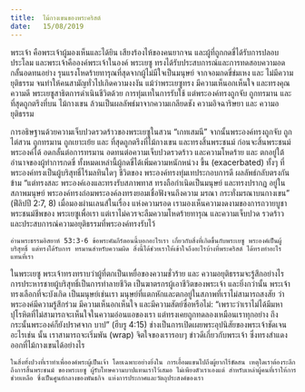 ```yaml
---
title:  ไม้กางเขนของพระคริสต์
date:   15/08/2019
---
```


พระเจ้า คือพระเจ้าผู้มองเห็นและได้ยิน เสียงร้องไห้ของคนยากจน และผู้ที่ถูกกดขี่ได้รับการปลอบประโลม และพระเจ้าคือองค์พระเจ้าในองค์ พระเยซู ทรงได้รับประสบการณ์และการทดสอบความอดกลั้นอดทนอย่าง รุนแรงโหดร้ายทารุณที่สุดจากผู้ไม่มีใจเป็นมนุษย์ จากจอมกดขี่ข่มเหง และ ไม่มีความยุติธรรม จนทำให้คนสามัญทั่วไปเกิดความงงงัน แม้ว่าพระเยซูทรง มีความเห็นอกเห็นใจ และทรงคุณความดี พระเยซูสาธิตการดำเนินชีวิตด้วย การทุ่มเทในการรับใช้ แต่พระองค์ทรงถูกจับ ถูกทรมาน และที่สุดถูกตรึงที่บน ไม้กางเขน ล้วนเป็นผลลัพธ์มาจากความเกลียดชัง ความอิจฉาริษยา และ ความอยุติธรรม

การอธิษฐานด้วยความเจ็บปวดรวดร้าวของพระเยซูในสวน “เกทเสมนี” จากนั้นพระองค์ทรงถูกจับ ถูกไต่สวน ถูกทรมาน ถูกเยาะเย้ย และ ที่สุดถูกตรึงที่ไม้กางเขน และทรงสิ้นพระชนม์ ก่อนจะสิ้นพระชนม์พระองค์ได้ อดกลั้นต่อการทรมาน อดทนต่อความเจ็บปวดรวดร้าว และความโหดร้าย และ ตกอยู่ใต้อำนาจของผู้ทำการกดขี่ ทั้งหมดเหล่านี้ผู้กดขี่ได้เพิ่มความหนักหน่วง ขึ้น (exacerbated) ทั้งๆ ที่พระองค์ทรงเป็นผู้บริสุทธิ์ไร้มลทินใดๆ ชีวิตของ พระองค์ทรงทุ่มเทประกอบการดี ผลลัพธ์กลับตรงกันข้าม “แต่ทรงสละ พระองค์เองและทรงรับสภาพทาส ทรงถือกำเนิดเป็นมนุษย์ และทรงปรากฏ อยู่ในสภาพมนุษย์ พระองค์ทรงถ่อมพระองค์ลงทรงยอมเชื่อฟังจนถึงความ มรณา กระทั่งมรณาบนกางเขน” (ฟีลิปปี 2:7, 8) เมื่อมองผ่านเลนส์ในเรื่อง แห่งความรอด เรามองเห็นความงดงามของการถวายบูชาพระชนม์ชีพของ พระเยซูเพื่อเรา แต่เราไม่ควรจะลืมความโหดร้ายทารุณ และความเจ็บปวด รวดร้าว และประสบการณ์ความอยุติธรรมที่พระองค์ทรงรับไว้

`อ่านพระธรรมอิสยาห์ 53:3-6 ข้อพระคัมภีร์ตอนนี้บอกอะไรเรา เกี่ยวกับสิ่งที่เกิดขึ้นกับพระเยซู พระองค์เป็นผู้บริสุทธิ์ แต่ทรงได้รับการ ทรมานสำหรับความผิด สิ่งนี้ได้ช่วยเราให้เข้าใจถึงอะไรบ้างที่พระคริสต์ ได้ทรงทำอะไรแทนที่เรา`

ในพระเยซู พระเจ้าทรงทราบว่าผู้ที่ตกเป็นเหยื่อของความชั่วร้าย และ ความอยุติธรรมจะรู้สึกอย่างไร การประหารชายผู้บริสุทธิ์เป็นการทำลายชีวิต เป็นฆาตรกรผู้เอาชีวิตของพระเจ้า และยิ่งกว่านั้น พระเจ้าทรงเลือกที่จะบังเกิด เป็นมนุษย์เช่นเรา มนุษย์ที่แตกหักและตกอยู่ในสภาพที่เราไม่สามารถสงสัย ว่าพระองค์มีความรู้สึกร่วม มีความเห็นอกเห็นใจ และมีความสัตย์ซื่อหรือไม่: “เพราะว่าเราไม่ได้มีมหาปุโรหิตที่ไม่สามารถจะเห็นใจในความอ่อนแอของเรา แต่ทรงเคยถูกทดลองเหมือนเราทุกอย่าง ถึงกระนั้นพระองค์ก็ยังปราศจาก บาป” (ฮีบรู 4:15) ช่างเป็นการเปิดเผยพระอุปนิสัยของพระเจ้าชัดเจนอะไรเช่น นั้น เราสามารถจะเริ่มพัน (wrap) จิตใจของเรารอบๆ ข่าวดีเกี่ยวกับพระเจ้า ซึ่งทรงสำแดงออกที่ไม้กางเขนได้อย่างไร

`ในสิ่งทั้งปวงที่เราทำเพื่อองค์พระผู้เป็นเจ้า โดยเฉพาะอย่างยิ่งใน การเอื้อมแขนไปถึงผู้ยากไร้ขัดสน เหตุใดเราต้องระลึกถึงการสิ้นพระชนม์ ของพระเยซู ผู้รับโทษความบาปแทนเราไว้เสมอ ไม่เพียงตัวเราเองแต่ สำหรับเหล่าผู้คนที่เราให้การช่วยเหลือ ซึ่งเป็นศูนย์กลางของพันธกิจ แห่งการประกาศและวัตถุประสงค์ของเรา`